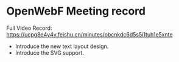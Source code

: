 # OpenWebF Meeting record

Full Video Record: https://ucpg8e4y4y.feishu.cn/minutes/obcnkdc6d5s5i1tuh1e5xnte


+ Introduce the new text layout design. 
+ Introduce the SVG support.